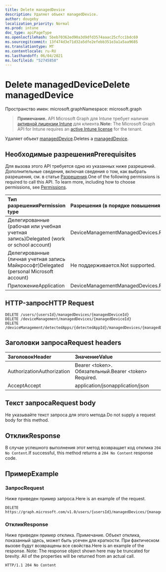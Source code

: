 ```yaml
---
title: Delete managedDevice
description: Удаляет объект managedDevice.
author: dougeby
localization_priority: Normal
ms.prod: intune
doc_type: apiPageType
ms.openlocfilehash: 5beb70362ed90a3d9dfd3574aaac25cfcc1bdc69
ms.sourcegitcommit: 13f474d3e71d32a5dfe2efebb351e3a1a5aa9685
ms.translationtype: MT
ms.contentlocale: ru-RU
ms.lasthandoff: 06/04/2021
ms.locfileid: "52745858"
---
```

# <a name="delete-manageddevice"></a><span data-ttu-id="b6220-103">Delete managedDevice</span><span class="sxs-lookup"><span data-stu-id="b6220-103">Delete managedDevice</span></span>

<span data-ttu-id="b6220-104">Пространство имен: microsoft.graph</span><span class="sxs-lookup"><span data-stu-id="b6220-104">Namespace: microsoft.graph</span></span>

> <span data-ttu-id="b6220-105">**Примечание.** API Microsoft Graph для Intune требует наличия [активной лицензии Intune](https://go.microsoft.com/fwlink/?linkid=839381) для клиента.</span><span class="sxs-lookup"><span data-stu-id="b6220-105">**Note:** The Microsoft Graph API for Intune requires an [active Intune license](https://go.microsoft.com/fwlink/?linkid=839381) for the tenant.</span></span>

<span data-ttu-id="b6220-106">Удаляет объект [managedDevice](../resources/intune-devices-manageddevice.md).</span><span class="sxs-lookup"><span data-stu-id="b6220-106">Deletes a [managedDevice](../resources/intune-devices-manageddevice.md).</span></span>

## <a name="prerequisites"></a><span data-ttu-id="b6220-107">Необходимые разрешения</span><span class="sxs-lookup"><span data-stu-id="b6220-107">Prerequisites</span></span>
<span data-ttu-id="b6220-p101">Для вызова этого API требуется одно из указанных ниже разрешений. Дополнительные сведения, включая сведения о том, как выбрать разрешения, см. в статье [Разрешения](/graph/permissions-reference).</span><span class="sxs-lookup"><span data-stu-id="b6220-p101">One of the following permissions is required to call this API. To learn more, including how to choose permissions, see [Permissions](/graph/permissions-reference).</span></span>

|<span data-ttu-id="b6220-110">Тип разрешения</span><span class="sxs-lookup"><span data-stu-id="b6220-110">Permission type</span></span>|<span data-ttu-id="b6220-111">Разрешения (в порядке повышения привилегий)</span><span class="sxs-lookup"><span data-stu-id="b6220-111">Permissions (from least to most privileged)</span></span>|
|:---|:---|
|<span data-ttu-id="b6220-112">Делегированные (рабочая или учебная учетная запись)</span><span class="sxs-lookup"><span data-stu-id="b6220-112">Delegated (work or school account)</span></span>|<span data-ttu-id="b6220-113">DeviceManagementManagedDevices.ReadWrite.All</span><span class="sxs-lookup"><span data-stu-id="b6220-113">DeviceManagementManagedDevices.ReadWrite.All</span></span>|
|<span data-ttu-id="b6220-114">Делегированные (личная учетная запись Майкрософт)</span><span class="sxs-lookup"><span data-stu-id="b6220-114">Delegated (personal Microsoft account)</span></span>|<span data-ttu-id="b6220-115">Не поддерживается.</span><span class="sxs-lookup"><span data-stu-id="b6220-115">Not supported.</span></span>|
|<span data-ttu-id="b6220-116">Приложение</span><span class="sxs-lookup"><span data-stu-id="b6220-116">Application</span></span>|<span data-ttu-id="b6220-117">DeviceManagementManagedDevices.ReadWrite.All</span><span class="sxs-lookup"><span data-stu-id="b6220-117">DeviceManagementManagedDevices.ReadWrite.All</span></span>|

## <a name="http-request"></a><span data-ttu-id="b6220-118">HTTP-запрос</span><span class="sxs-lookup"><span data-stu-id="b6220-118">HTTP Request</span></span>
<!-- {
  "blockType": "ignored"
}
-->
``` http
DELETE /users/{usersId}/managedDevices/{managedDeviceId}
DELETE /deviceManagement/managedDevices/{managedDeviceId}
DELETE /deviceManagement/detectedApps/{detectedAppId}/managedDevices/{managedDeviceId}
```

## <a name="request-headers"></a><span data-ttu-id="b6220-119">Заголовки запроса</span><span class="sxs-lookup"><span data-stu-id="b6220-119">Request headers</span></span>
|<span data-ttu-id="b6220-120">Заголовок</span><span class="sxs-lookup"><span data-stu-id="b6220-120">Header</span></span>|<span data-ttu-id="b6220-121">Значение</span><span class="sxs-lookup"><span data-stu-id="b6220-121">Value</span></span>|
|:---|:---|
|<span data-ttu-id="b6220-122">Authorization</span><span class="sxs-lookup"><span data-stu-id="b6220-122">Authorization</span></span>|<span data-ttu-id="b6220-123">Bearer &lt;token&gt;. Обязательный.</span><span class="sxs-lookup"><span data-stu-id="b6220-123">Bearer &lt;token&gt; Required.</span></span>|
|<span data-ttu-id="b6220-124">Accept</span><span class="sxs-lookup"><span data-stu-id="b6220-124">Accept</span></span>|<span data-ttu-id="b6220-125">application/json</span><span class="sxs-lookup"><span data-stu-id="b6220-125">application/json</span></span>|

## <a name="request-body"></a><span data-ttu-id="b6220-126">Текст запроса</span><span class="sxs-lookup"><span data-stu-id="b6220-126">Request body</span></span>
<span data-ttu-id="b6220-127">Не указывайте текст запроса для этого метода.</span><span class="sxs-lookup"><span data-stu-id="b6220-127">Do not supply a request body for this method.</span></span>

## <a name="response"></a><span data-ttu-id="b6220-128">Отклик</span><span class="sxs-lookup"><span data-stu-id="b6220-128">Response</span></span>
<span data-ttu-id="b6220-129">В случае успешного выполнения этот метод возвращает код отклика `204 No Content`.</span><span class="sxs-lookup"><span data-stu-id="b6220-129">If successful, this method returns a `204 No Content` response code.</span></span>

## <a name="example"></a><span data-ttu-id="b6220-130">Пример</span><span class="sxs-lookup"><span data-stu-id="b6220-130">Example</span></span>

### <a name="request"></a><span data-ttu-id="b6220-131">Запрос</span><span class="sxs-lookup"><span data-stu-id="b6220-131">Request</span></span>
<span data-ttu-id="b6220-132">Ниже приведен пример запроса.</span><span class="sxs-lookup"><span data-stu-id="b6220-132">Here is an example of the request.</span></span>
``` http
DELETE https://graph.microsoft.com/v1.0/users/{usersId}/managedDevices/{managedDeviceId}
```

### <a name="response"></a><span data-ttu-id="b6220-133">Отклик</span><span class="sxs-lookup"><span data-stu-id="b6220-133">Response</span></span>
<span data-ttu-id="b6220-p102">Ниже приведен пример отклика. Примечание. Объект отклика, показанный здесь, может быть усечен для краткости. При фактическом вызове будут возвращены все свойства.</span><span class="sxs-lookup"><span data-stu-id="b6220-p102">Here is an example of the response. Note: The response object shown here may be truncated for brevity. All of the properties will be returned from an actual call.</span></span>
``` http
HTTP/1.1 204 No Content
```





